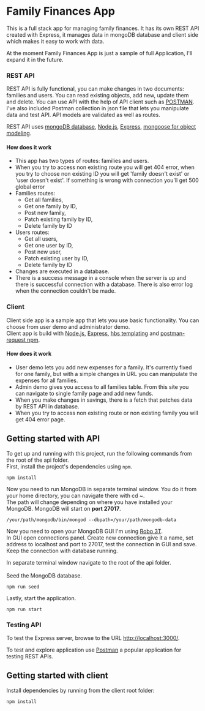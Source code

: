 # Family Finances App

This is a full stack app for managing family finances. It has its own REST API created with Express, it manages data in mongoDB database and client side which makes it easy to work with data.

At the moment Family Finances App is just a sample of full Application, I'll expand it in the future.
### REST API
REST API is fully functional, you can make changes in two documents: families and users. You can read existing objects, add new, update them and delete. You can use API with the help of API client such as [POSTMAN](https://www.postman.com/product/api-client/). I've also included Postman collection in json file that lets you manipulate data and test API. API models are validated as well as routes.

REST API uses [mongoDB database](https://www.mongodb.com), [Node.js](https://nodejs.org/en/), [Express](http://expressjs.com), [mongoose for object modeling](https://mongoosejs.com).

#### How does it work
* This app has two types of routes: families and users. <br>
* When you try to access non existing route you will get 404 error, when you try to choose non existing ID you will get 'family doesn't exist' or 'user doesn't exist'. If something is wrong with connection you'll get 500 global error <br>
* Families routes:
    * Get all families,
    * Get one family by ID,
    * Post new family,
    * Patch existing family by ID,
    * Delete family by ID <br>
* Users routes:
    * Get all users,
    * Get one user by ID,
    * Post new user,
    * Patch existing user by ID,
    * Delete family by ID <br>
* Changes are executed in a database. <br>
* There is a success message in a console when the server is up and there is successful connection with a database. There is also error log when the connection couldn't be made.

### Client
Client side app is a sample app that lets you use basic functionality. You can choose from user demo and administrator demo. <br>
Client app is build with [Node.js](https://nodejs.org/en/), [Express](http://expressjs.com), [hbs templating](https://www.npmjs.com/package/hbs) and [postman-request npm](https://www.npmjs.com/package/postman-requests).
#### How does it work
* User demo lets you add new expenses for a family. It's currently fixed for one family, but with a simple changes in URL you can manipulate the expenses for all families.<br> 
* Admin demo gives you access to all families table. From this site you can navigate to single family page and add new funds.
* When you make changes in savings, there is a fetch that patches data by REST API in database.         
* When you try to access non existing route or non existing family you will get 404 error page.

## Getting started with API
To get up and running with this project, run the following commands from the root of the api folder.<br>
First, install the project's dependencies using `npm`.

```
npm install

```

Now you need to run MongoDB in separate terminal window. You do it from your home directory, you can navigate there with cd ~.  
The path will change depending on where you have installed your MongoDB. MongoDB will start on <b>port 27017</b>.

```
/your/path/mongodb/bin/mongod --dbpath=/your/path/mongodb-data
```

Now you need to open your MongoDB GUI I'm using [Robo 3T](https://studio3t.com). <br>
In GUI open connections panel. Create new connection give it a name, set address to localhost and port to 27017, test the connection in GUI and save.<br>
Keep the connection with database running.

In separate terminal window navigate to the root of the api folder.<br><br>
Seed the MongoDB database.

```
npm run seed
```

Lastly, start the application.

```
npm run start
```

### Testing API
To test the Express server, browse to the URL [http://localhost:3000/](http://localhost:3000/). <br>

To test and explore application use [Postman](https://www.postman.com) a popular application for testing REST APIs.

## Getting started with client

Install dependencies by running from the client root folder:

```
npm install

```
